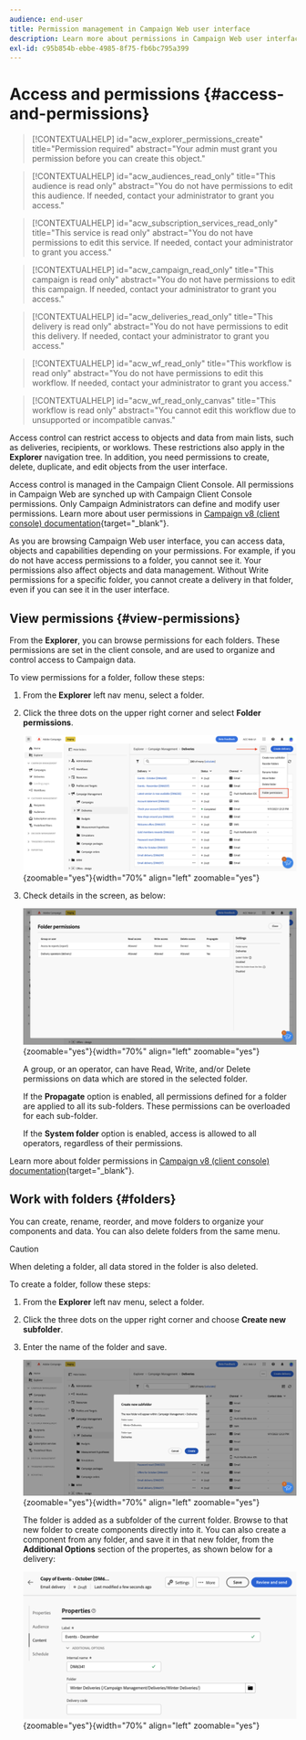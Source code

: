 ```yaml
---
audience: end-user
title: Permission management in Campaign Web user interface
description: Learn more about permissions in Campaign Web user interface
exl-id: c95b854b-ebbe-4985-8f75-fb6bc795a399
---
```

# Access and permissions {#access-and-permissions}

>[!CONTEXTUALHELP]
>id="acw_explorer_permissions_create"
>title="Permission required"
>abstract="Your admin must grant you permission before you can create this object."


>[!CONTEXTUALHELP]
>id="acw_audiences_read_only"
>title="This audience is read only"
>abstract="You do not have permissions to edit this audience. If needed, contact your administrator to grant you access."


>[!CONTEXTUALHELP]
>id="acw_subscription_services_read_only"
>title="This service is read only"
>abstract="You do not have permissions to edit this service. If needed, contact your administrator to grant you access."


>[!CONTEXTUALHELP]
>id="acw_campaign_read_only"
>title="This campaign is read only"
>abstract="You do not have permissions to edit this campaign. If needed, contact your administrator to grant you access."

>[!CONTEXTUALHELP]
>id="acw_deliveries_read_only"
>title="This delivery is read only"
>abstract="You do not have permissions to edit this delivery. If needed, contact your administrator to grant you access."


>[!CONTEXTUALHELP]
>id="acw_wf_read_only"
>title="This workflow is read only"
>abstract="You do not have permissions to edit this workflow. If needed, contact your administrator to grant you access."

>[!CONTEXTUALHELP]
>id="acw_wf_read_only_canvas"
>title="This workflow is read only"
>abstract="You cannot edit this workflow due to unsupported or incompatible canvas."

Access control can restrict access to objects and data from main lists, such as deliveries, recipients, or worklows. These restrictions also apply in the **Explorer** navigation tree. In addition, you need permissions to create, delete, duplicate, and edit objects from the user interface.

Access control is managed in the Campaign Client Console. All permissions in Campaign Web are synched up with Campaign Client Console permissions. Only Campaign Administrators can define and modify user permissions. Learn more about user permissions in [Campaign v8 (client console) documentation](https://experienceleague.adobe.com/docs/campaign/campaign-v8/admin/permissions/gs-permissions.html){target="_blank"}.

As you are browsing Campaign Web user interface, you can access data, objects and capabilities depending on your permissions. For example, if you do not have access permissions to a folder, you cannot see it. Your permissions also affect objects and data management. Without Write permissions for a specific folder, you cannot create a delivery in that folder, even if you can see it in the user interface.

## View permissions {#view-permissions}

From the **Explorer**, you can browse permissions for each folders. These permissions are set in the client console, and are used to organize and control access to Campaign data.

To view permissions for a folder, follow these steps:

1. From the **Explorer** left nav menu, select a folder.
1. Click the three dots on the upper right corner and select **Folder permissions**.

    ![](assets/permissions-view-menu.png){zoomable="yes"}{width="70%" align="left" zoomable="yes"}

1. Check details in the screen, as below:

    ![](assets/permissions-view-screen.png){zoomable="yes"}{width="70%" align="left" zoomable="yes"}

    A group, or an operator, can have Read, Write, and/or Delete permissions on data which are stored in the selected folder. 
    
    If the **Propagate** option is enabled, all permissions defined for a folder are applied to all its sub-folders. These permissions can be overloaded for each sub-folder.

    If the **System folder** option is enabled, access is allowed to all operators, regardless of their permissions.

Learn more about folder permissions in [Campaign v8 (client console) documentation](https://experienceleague.adobe.com/docs/campaign/campaign-v8/admin/permissions/folder-permissions.html){target="_blank"}.


## Work with folders {#folders}

You can create, rename, reorder, and move folders to organize your components and data. You can also delete folders from the same menu. 

>[!CAUTION]
>
>When deleting a folder, all data stored in the folder is also deleted.

To create a folder, follow these steps:

1. From the **Explorer** left nav menu, select a folder.
1. Click the three dots on the upper right corner and choose **Create new subfolder**.
1. Enter the name of the folder and save. 

    ![](assets/create-new-subfolder.png){zoomable="yes"}{width="70%" align="left" zoomable="yes"}

    The folder is added as a subfolder of the current folder. Browse to that new folder to create components directly into it. You can also create a component from any folder, and save it in that new folder, from the **Additional Options** section of the propertes, as shown below for a delivery:

    ![](assets/delivery-properties-folder.png){zoomable="yes"}{width="70%" align="left" zoomable="yes"}
